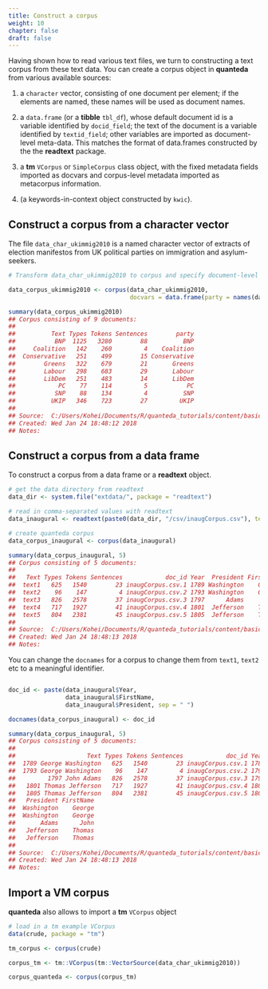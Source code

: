 ```yaml
---
title: Construct a corpus
weight: 10
chapter: false
draft: false
---
```




Having shown how to read various text files, we turn to constructing a text corpus from these text data. You can create a corpus object in **quanteda** from various available sources:

1. a `character` vector, consisting of one document per element; if the elements are named, these names will be used as document names.

2. a `data.frame` (or a **tibble** `tbl_df`), whose default document id is a variable identified by `docid_field`; the text of the document is a variable identified by `textid_field`; other variables are imported as document-level meta-data. This matches the format of data.frames constructed by the the **readtext** package.

3. a **tm** `VCorpus` or `SimpleCorpus` class object, with the fixed metadata fields imported as docvars and corpus-level metadata imported as metacorpus information.

4. (a keywords-in-context object constructed by `kwic`).


## Construct a corpus from a character vector

The file `data_char_ukimmig2010` is a named character vector of extracts of election manifestos from UK political parties on immigration and asylum-seekers.


```r
# Transform data_char_ukimmig2010 to corpus and specify document-level variables

data_corpus_ukimmig2010 <- corpus(data_char_ukimmig2010, 
                                  docvars = data.frame(party = names(data_char_ukimmig2010)))

summary(data_corpus_ukimmig2010)
## Corpus consisting of 9 documents:
## 
##          Text Types Tokens Sentences        party
##           BNP  1125   3280        88          BNP
##     Coalition   142    260         4    Coalition
##  Conservative   251    499        15 Conservative
##        Greens   322    679        21       Greens
##        Labour   298    683        29       Labour
##        LibDem   251    483        14       LibDem
##            PC    77    114         5           PC
##           SNP    88    134         4          SNP
##          UKIP   346    723        27         UKIP
## 
## Source:  C:/Users/Kohei/Documents/R/quanteda_tutorials/content/basic-operations/corpus/* on x86-64 by Kohei
## Created: Wed Jan 24 18:48:12 2018
## Notes:
```


## Construct a corpus from a data frame

To construct a corpus from a data frame or a **readtext** object.


```r
# get the data directory from readtext
data_dir <- system.file("extdata/", package = "readtext")
```


```r
# read in comma-separated values with readtext
data_inaugural <- readtext(paste0(data_dir, "/csv/inaugCorpus.csv"), text_field = "texts")

# create quanteda corpus
data_corpus_inaugural <- corpus(data_inaugural)

summary(data_corpus_inaugural, 5)
## Corpus consisting of 5 documents:
## 
##   Text Types Tokens Sentences            doc_id Year  President FirstName
##  text1   625   1540        23 inaugCorpus.csv.1 1789 Washington    George
##  text2    96    147         4 inaugCorpus.csv.2 1793 Washington    George
##  text3   826   2578        37 inaugCorpus.csv.3 1797      Adams      John
##  text4   717   1927        41 inaugCorpus.csv.4 1801  Jefferson    Thomas
##  text5   804   2381        45 inaugCorpus.csv.5 1805  Jefferson    Thomas
## 
## Source:  C:/Users/Kohei/Documents/R/quanteda_tutorials/content/basic-operations/corpus/* on x86-64 by Kohei
## Created: Wed Jan 24 18:48:13 2018
## Notes:
```

You can change the `docnames` for a corpus to change them from `text1`, `text2` etc to a meaningful identifier. 


```r

doc_id <- paste(data_inaugural$Year, 
                data_inaugural$FirstName, 
                data_inaugural$President, sep = " ")

docnames(data_corpus_inaugural) <- doc_id

summary(data_corpus_inaugural, 5)
## Corpus consisting of 5 documents:
## 
##                    Text Types Tokens Sentences            doc_id Year
##  1789 George Washington   625   1540        23 inaugCorpus.csv.1 1789
##  1793 George Washington    96    147         4 inaugCorpus.csv.2 1793
##         1797 John Adams   826   2578        37 inaugCorpus.csv.3 1797
##   1801 Thomas Jefferson   717   1927        41 inaugCorpus.csv.4 1801
##   1805 Thomas Jefferson   804   2381        45 inaugCorpus.csv.5 1805
##   President FirstName
##  Washington    George
##  Washington    George
##       Adams      John
##   Jefferson    Thomas
##   Jefferson    Thomas
## 
## Source:  C:/Users/Kohei/Documents/R/quanteda_tutorials/content/basic-operations/corpus/* on x86-64 by Kohei
## Created: Wed Jan 24 18:48:13 2018
## Notes:
```


## Import a VM corpus

**quanteda** also allows to import a **tm** `VCorpus` object


```r
# load in a tm example VCorpus
data(crude, package = "tm")

tm_corpus <- corpus(crude)

corpus_tm <- tm::VCorpus(tm::VectorSource(data_char_ukimmig2010))

corpus_quanteda <- corpus(corpus_tm)
```
